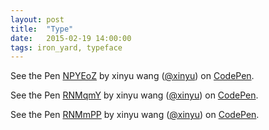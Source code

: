 ```yaml
---
layout: post
title:  "Type"
date:   2015-02-19 14:00:00
tags: iron_yard, typeface
---
```

<p data-height="268" data-theme-id="0" data-slug-hash="NPYEoZ" data-default-tab="result" data-user="xinyu" class='codepen'>See the Pen <a href='http://codepen.io/xinyu/pen/NPYEoZ/'>NPYEoZ</a> by xinyu wang (<a href='http://codepen.io/xinyu'>@xinyu</a>) on <a href='http://codepen.io'>CodePen</a>.</p>
<script async src="//assets.codepen.io/assets/embed/ei.js"></script>
<p data-height="268" data-theme-id="0" data-slug-hash="RNMqmY" data-default-tab="result" data-user="xinyu" class='codepen'>See the Pen <a href='http://codepen.io/xinyu/pen/RNMqmY/'>RNMqmY</a> by xinyu wang (<a href='http://codepen.io/xinyu'>@xinyu</a>) on <a href='http://codepen.io'>CodePen</a>.</p>
<script async src="//assets.codepen.io/assets/embed/ei.js"></script>
<p data-height="268" data-theme-id="0" data-slug-hash="RNMmPP" data-default-tab="result" data-user="xinyu" class='codepen'>See the Pen <a href='http://codepen.io/xinyu/pen/RNMmPP/'>RNMmPP</a> by xinyu wang (<a href='http://codepen.io/xinyu'>@xinyu</a>) on <a href='http://codepen.io'>CodePen</a>.</p>
<script async src="//assets.codepen.io/assets/embed/ei.js"></script>
